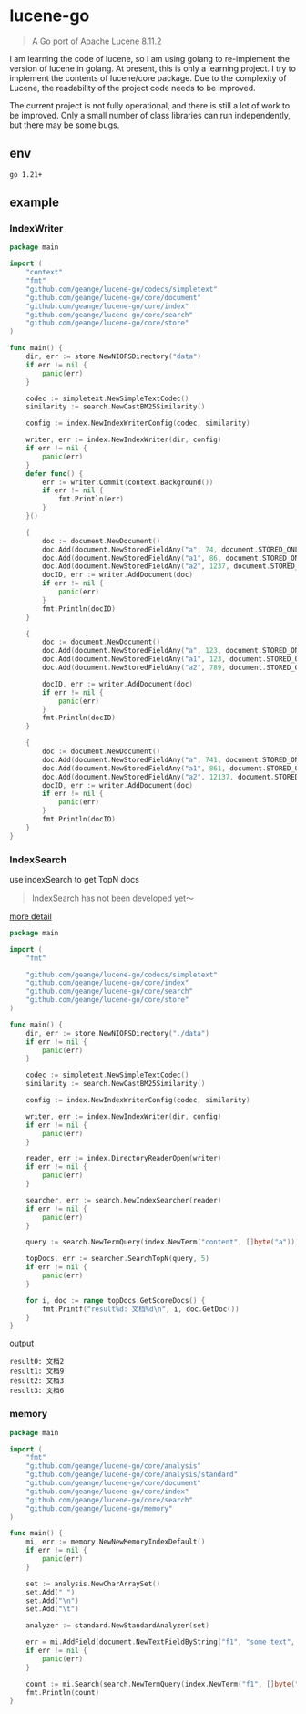 # lucene-go

> A Go port of Apache Lucene 8.11.2

I am learning the code of lucene, so I am using golang to re-implement the version of lucene in golang.
At present, this is only a learning project. I try to implement the contents of lucene/core package. 
Due to the complexity of Lucene, the readability of the project code needs to be improved.

The current project is not fully operational, and there is still a lot of work to be improved.
Only a small number of class libraries can run independently, but there may be some bugs.

## env

```text
go 1.21+
```

## example

### IndexWriter

```go
package main

import (
	"context"
	"fmt"
	"github.com/geange/lucene-go/codecs/simpletext"
	"github.com/geange/lucene-go/core/document"
	"github.com/geange/lucene-go/core/index"
	"github.com/geange/lucene-go/core/search"
	"github.com/geange/lucene-go/core/store"
)

func main() {
	dir, err := store.NewNIOFSDirectory("data")
	if err != nil {
		panic(err)
	}

	codec := simpletext.NewSimpleTextCodec()
	similarity := search.NewCastBM25Similarity()

	config := index.NewIndexWriterConfig(codec, similarity)

	writer, err := index.NewIndexWriter(dir, config)
	if err != nil {
		panic(err)
	}
	defer func() {
		err := writer.Commit(context.Background())
		if err != nil {
			fmt.Println(err)
		}
	}()

	{
		doc := document.NewDocument()
		doc.Add(document.NewStoredFieldAny("a", 74, document.STORED_ONLY))
		doc.Add(document.NewStoredFieldAny("a1", 86, document.STORED_ONLY))
		doc.Add(document.NewStoredFieldAny("a2", 1237, document.STORED_ONLY))
		docID, err := writer.AddDocument(doc)
		if err != nil {
			panic(err)
		}
		fmt.Println(docID)
	}

	{
		doc := document.NewDocument()
		doc.Add(document.NewStoredFieldAny("a", 123, document.STORED_ONLY))
		doc.Add(document.NewStoredFieldAny("a1", 123, document.STORED_ONLY))
		doc.Add(document.NewStoredFieldAny("a2", 789, document.STORED_ONLY))

		docID, err := writer.AddDocument(doc)
		if err != nil {
			panic(err)
		}
		fmt.Println(docID)
	}

	{
		doc := document.NewDocument()
		doc.Add(document.NewStoredFieldAny("a", 741, document.STORED_ONLY))
		doc.Add(document.NewStoredFieldAny("a1", 861, document.STORED_ONLY))
		doc.Add(document.NewStoredFieldAny("a2", 12137, document.STORED_ONLY))
		docID, err := writer.AddDocument(doc)
		if err != nil {
			panic(err)
		}
		fmt.Println(docID)
	}
}

```

### IndexSearch

use indexSearch to get TopN docs

> IndexSearch has not been developed yet～

[more detail](example/core/search/query/README.md)


```go
package main

import (
	"fmt"

	"github.com/geange/lucene-go/codecs/simpletext"
	"github.com/geange/lucene-go/core/index"
	"github.com/geange/lucene-go/core/search"
	"github.com/geange/lucene-go/core/store"
)

func main() {
	dir, err := store.NewNIOFSDirectory("./data")
	if err != nil {
		panic(err)
	}

	codec := simpletext.NewSimpleTextCodec()
	similarity := search.NewCastBM25Similarity()

	config := index.NewIndexWriterConfig(codec, similarity)

	writer, err := index.NewIndexWriter(dir, config)
	if err != nil {
		panic(err)
	}

	reader, err := index.DirectoryReaderOpen(writer)
	if err != nil {
		panic(err)
	}

	searcher, err := search.NewIndexSearcher(reader)
	if err != nil {
		panic(err)
	}

	query := search.NewTermQuery(index.NewTerm("content", []byte("a")))

	topDocs, err := searcher.SearchTopN(query, 5)
	if err != nil {
		panic(err)
	}

	for i, doc := range topDocs.GetScoreDocs() {
		fmt.Printf("result%d: 文档%d\n", i, doc.GetDoc())
	}
}
```

output

```shell
result0: 文档2
result1: 文档9
result2: 文档3
result3: 文档6
```

### memory

```go
package main

import (
	"fmt"
	"github.com/geange/lucene-go/core/analysis"
	"github.com/geange/lucene-go/core/analysis/standard"
	"github.com/geange/lucene-go/core/document"
	"github.com/geange/lucene-go/core/index"
	"github.com/geange/lucene-go/core/search"
	"github.com/geange/lucene-go/memory"
)

func main() {
	mi, err := memory.NewNewMemoryIndexDefault()
	if err != nil {
		panic(err)
	}

	set := analysis.NewCharArraySet()
	set.Add(" ")
	set.Add("\n")
	set.Add("\t")

	analyzer := standard.NewStandardAnalyzer(set)

	err = mi.AddField(document.NewTextFieldByString("f1", "some text", false), analyzer)
	if err != nil {
		panic(err)
	}

	count := mi.Search(search.NewTermQuery(index.NewTerm("f1", []byte("text"))))
	fmt.Println(count)
}
```